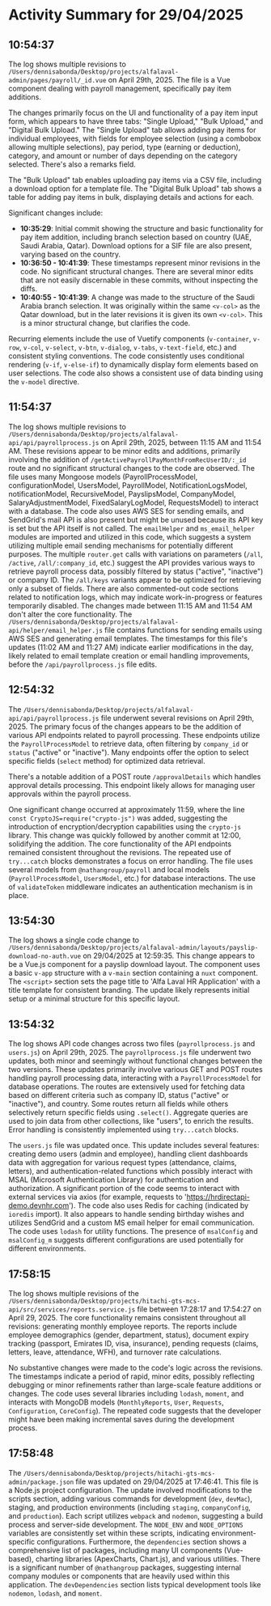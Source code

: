 # Activity Summary for 29/04/2025

## 10:54:37
The log shows multiple revisions to `/Users/dennisabonda/Desktop/projects/alfalaval-admin/pages/payroll/_id.vue` on April 29th, 2025.  The file is a Vue component dealing with payroll management, specifically pay item additions.

The changes primarily focus on the UI and functionality of a pay item input form, which appears to have three tabs: "Single Upload," "Bulk Upload," and "Digital Bulk Upload."  The "Single Upload" tab allows adding pay items for individual employees, with fields for employee selection (using a combobox allowing multiple selections), pay period, type (earning or deduction), category, and amount or number of days depending on the category selected.  There's also a remarks field.

The "Bulk Upload" tab enables uploading pay items via a CSV file, including a download option for a template file. The "Digital Bulk Upload" tab shows a table for adding pay items in bulk, displaying details and actions for each.

Significant changes include:

* **10:35:29**: Initial commit showing the structure and basic functionality for pay item addition, including branch selection based on country (UAE, Saudi Arabia, Qatar). Download options for a SIF file are also present, varying based on the country.
* **10:36:50 - 10:41:39**: These timestamps represent minor revisions in the code. No significant structural changes. There are several minor edits that are not easily discernable in these commits, without inspecting the diffs. 
* **10:40:55 - 10:41:39**: A change was made to the structure of the Saudi Arabia branch selection. It was originally within the same `<v-col>` as the Qatar download, but in the later revisions it is given its own `<v-col>`. This is a minor structural change, but clarifies the code.


Recurring elements include the use of Vuetify components (`v-container`, `v-row`, `v-col`, `v-select`, `v-btn`, `v-dialog`, `v-tabs`, `v-text-field`, etc.) and consistent styling conventions.  The code consistently uses conditional rendering (`v-if`, `v-else-if`) to dynamically display form elements based on user selections.  The code also shows a consistent use of data binding using the `v-model` directive.


## 11:54:37
The log shows multiple revisions to `/Users/dennisabonda/Desktop/projects/alfalaval-api/api/payrollprocess.js` on April 29th, 2025, between 11:15 AM and 11:54 AM.  These revisions appear to be minor edits and additions, primarily involving the addition of  `/getActivePayrollPayMonthFromRecUserID/:_id` route and no significant structural changes to the code are observed. The file uses many Mongoose models (PayrollProcessModel, configurationModel, UsersModel, PayrollModel, NotificationLogsModel, notificationModel, RecursiveModel, PayslipsModel, CompanyModel, SalaryAdjustmentModel, FixedSalaryLogModel, RequestsModel) to interact with a database.  The code also uses AWS SES for sending emails, and SendGrid's mail API is also present but might be unused because its API key is set but the API itself is not called.  The `emailHelper` and `ms_email_helper` modules are imported and utilized in this code, which suggests a system utilizing multiple email sending mechanisms for potentially different purposes. The multiple `router.get` calls with variations on parameters (`/all`, `/active`, `/all/:company_id`, etc.) suggest the API provides various ways to retrieve payroll process data, possibly filtered by status ("active", "inactive") or company ID.  The `/all/keys` variants appear to be optimized for retrieving only a subset of fields.  There are also commented-out code sections related to notification logs, which may indicate work-in-progress or features temporarily disabled.  The changes made between 11:15 AM and 11:54 AM don't alter the core functionality.  The  `/Users/dennisabonda/Desktop/projects/alfalaval-api/helper/email_helper.js` file contains functions for sending emails using AWS SES and generating email templates.  The timestamps for this file's updates (11:02 AM and 11:27 AM) indicate  earlier modifications in the day, likely related to email template creation or email handling improvements, before the `/api/payrollprocess.js` file edits.


## 12:54:32
The `/Users/dennisabonda/Desktop/projects/alfalaval-api/api/payrollprocess.js` file underwent several revisions on April 29th, 2025.  The primary focus of the changes appears to be the addition of various API endpoints related to payroll processing.  These endpoints utilize the `PayrollProcessModel` to retrieve data, often filtering by `company_id` or `status` ("active" or "inactive").  Many endpoints offer the option to select specific fields (`select` method) for optimized data retrieval.

There's a notable addition of a POST route `/approvalDetails` which handles approval details processing.  This endpoint likely allows for managing user approvals within the payroll process.

One significant change occurred at approximately 11:59, where the line `const CryptoJS=require("crypto-js")` was added, suggesting the introduction of encryption/decryption capabilities using the `crypto-js` library.  This change was quickly followed by another commit at 12:00, solidifying the addition.  The core functionality of the API endpoints remained consistent throughout the revisions.  The repeated use of `try...catch` blocks demonstrates a focus on error handling.  The file uses several models from `@nathangroup/payroll` and local models (`PayrollProcessModel`, `UsersModel`, etc.) for database interactions. The use of `validateToken` middleware indicates an authentication mechanism is in place.


## 13:54:30
The log shows a single code change to `/Users/dennisabonda/Desktop/projects/alfalaval-admin/layouts/payslip-download-no-auth.vue` on 29/04/2025 at 12:59:35.  This change appears to be a Vue.js component for a payslip download layout. The component uses a basic `v-app` structure with a `v-main` section containing a `nuxt` component.  The `<script>` section sets the page title to 'Alfa Laval HR Application' with a title template for consistent branding.  The update likely represents initial setup or a minimal structure for this specific layout.


## 13:54:32
The log shows API code changes across two files (`payrollprocess.js` and `users.js`) on April 29th, 2025.  The `payrollprocess.js` file underwent two updates, both minor and seemingly without functional changes between the two versions.  These updates primarily involve  various GET and POST routes handling payroll processing data, interacting with a `PayrollProcessModel` for database operations. The routes are extensively used for fetching data based on different criteria such as company ID, status ("active" or "inactive"), and country.  Some routes return all fields while others selectively return specific fields using `.select()`.  Aggregate queries are used to join data from other collections, like "users", to enrich the results. Error handling is consistently implemented using `try...catch` blocks.

The `users.js` file was updated once. This update includes several features:  creating demo users (admin and employee),  handling client dashboards data with aggregation for various request types (attendance, claims, letters), and authentication-related functions which possibly interact with MSAL (Microsoft Authentication Library) for authentication and authorization.  A significant portion of the code seems to interact with external services via axios (for example, requests to 'https://hrdirectapi-demo.devnhr.com'). The code also uses Redis for caching (indicated by `ioredis` import).  It also appears to handle sending birthday wishes and utilizes SendGrid and a custom MS email helper for email communication.  The code uses `lodash` for utility functions.  The presence of `msalConfig` and `msalConfig_m` suggests different configurations are used potentially for different environments.


## 17:58:15
The log shows multiple revisions of the `/Users/dennisabonda/Desktop/projects/hitachi-gts-mcs-api/src/services/reports.service.js` file between 17:28:17 and 17:54:27 on April 29, 2025.  The core functionality remains consistent throughout all revisions: generating monthly employee reports.  The reports include employee demographics (gender, department, status), document expiry tracking (passport, Emirates ID, visa, insurance), pending requests (claims, letters, leave, attendance, WFH), and turnover rate calculations.

No substantive changes were made to the code's logic across the revisions. The timestamps indicate a period of rapid, minor edits, possibly reflecting debugging or minor refinements rather than large-scale feature additions or changes.  The code uses several libraries including `lodash`, `moment`, and interacts with MongoDB models (`MonthlyReports`, `User`, `Requests`, `Configuration`, `CoreConfig`).  The repeated code suggests that the developer might have been making incremental saves during the development process.


## 17:58:48
The `/Users/dennisabonda/Desktop/projects/hitachi-gts-mcs-admin/package.json` file was updated on 29/04/2025 at 17:46:41.  This file is a Node.js project configuration.  The update involved modifications to the scripts section, adding various commands for development (`dev`, `devMac`), staging, and production environments (including `staging`, `companyConfig`, and `production`).  Each script utilizes `webpack` and `nodemon`, suggesting a build process and server-side development.  The `NODE_ENV` and `NODE_OPTIONS` variables are consistently set within these scripts, indicating environment-specific configurations.  Furthermore,  the `dependencies` section shows a comprehensive list of packages, including many UI components (Vue-based), charting libraries (ApexCharts, Chart.js), and various utilities.  There is a significant number of `@nathangroup` packages, suggesting internal company modules or components that are heavily used within this application.  The `devDependencies` section lists typical development tools like `nodemon`, `lodash`, and `moment`.
